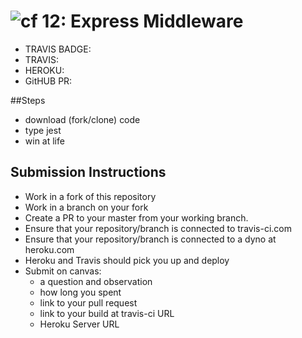![cf](https://i.imgur.com/7v5ASc8.png) 12: Express Middleware
======
* TRAVIS BADGE:
* TRAVIS:
* HEROKU: 
* GitHUB PR:

##Steps
* download (fork/clone) code
* type jest
* win at life


## Submission Instructions
* Work in a fork of this repository
* Work in a branch on your fork
* Create a PR to your master from your working branch.
* Ensure that your repository/branch is connected to travis-ci.com
* Ensure that your repository/branch is connected to a dyno at heroku.com
* Heroku and Travis should pick you up and deploy
* Submit on canvas:
  * a question and observation
  * how long you spent
  * link to your pull request
  * link to your build at travis-ci URL
  * Heroku Server URL

